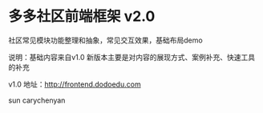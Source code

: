 多多社区前端框架 v2.0
=====================

社区常见模块功能整理和抽象，常见交互效果，基础布局demo

说明：基础内容来自v1.0  新版本主要是对内容的展现方式、案例补充、快速工具的补充


v1.0 地址：http://frontend.dodoedu.com

sun
carychenyan
